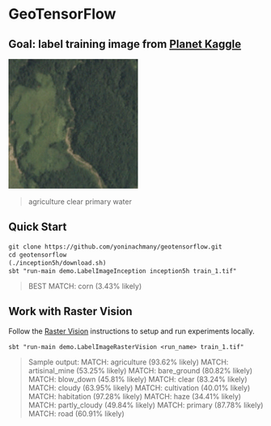 GeoTensorFlow
=======================

## Goal: label training image from [Planet Kaggle](https://github.com/azavea/raster-vision#planet-kaggle)

![Kaggle image](train_1.jpg)

> agriculture clear primary water

## Quick Start

```console
git clone https://github.com/yoninachmany/geotensorflow.git
cd geotensorflow
(./inception5h/download.sh)
sbt "run-main demo.LabelImageInception inception5h train_1.tif"
```

> BEST MATCH: corn (3.43% likely)

## Work with Raster Vision

Follow the [Raster Vision](https://github.com/azavea/raster-vision) instructions to setup and run experiments locally.

```console
sbt "run-main demo.LabelImageRasterVision <run_name> train_1.tif"
```

> Sample output:
> MATCH: agriculture (93.62% likely)
> MATCH: artisinal_mine (53.25% likely)
> MATCH: bare_ground (80.82% likely)
> MATCH: blow_down (45.81% likely)
> MATCH: clear (83.24% likely)
> MATCH: cloudy (63.95% likely)
> MATCH: cultivation (40.01% likely)
> MATCH: habitation (97.28% likely)
> MATCH: haze (34.41% likely)
> MATCH: partly_cloudy (49.84% likely)
> MATCH: primary (87.78% likely)
> MATCH: road (60.91% likely)

